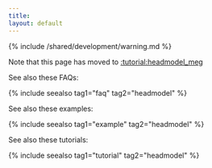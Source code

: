 ```yaml
---
title:
layout: default
---
```


{% include /shared/development/warning.md %}

Note that this page has moved to [:tutorial:headmodel_meg](/tutorial/headmodel_meg)

See also these FAQs:

{% include seealso tag1="faq" tag2="headmodel" %}

See also these examples:

{% include seealso tag1="example" tag2="headmodel" %}

See also these tutorials:

{% include seealso tag1="tutorial" tag2="headmodel" %}
